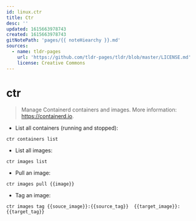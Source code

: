 ```yaml
---
id: linux.ctr
title: Ctr
desc: ''
updated: 1615663978743
created: 1615663978743
gitNotePath: 'pages/{{ noteHiearchy }}.md'
sources:
  - name: tldr-pages
    url: 'https://github.com/tldr-pages/tldr/blob/master/LICENSE.md'
    license: Creative Commons
---
```

# ctr

> Manage Containerd containers and images.
> More information: <https://containerd.io>.

- List all containers (running and stopped):

`ctr containers list`

- List all images:

`ctr images list`

- Pull an image:

`ctr images pull {{image}}`

- Tag an image:

`ctr images tag {{souce_image}}:{{source_tag}}  {{target_image}}:{{target_tag}}`

